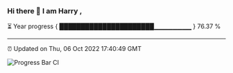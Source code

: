 ### Hi there 👋 I am Harry , 

⏳ Year progress { ██████████████████████▁▁▁▁▁▁▁▁ } 76.37 %

---

⏰ Updated on Thu, 06 Oct 2022 17:40:49 GMT

![Progress Bar CI](https://github.com/duykhang68/duykhang68/workflows/Progress%20Bar%20CI/badge.svg)
